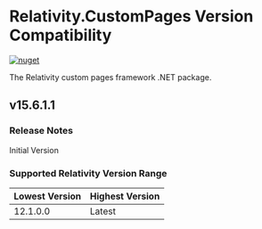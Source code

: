# Relativity.CustomPages Version Compatibility

[![nuget](https://img.shields.io/nuget/v/Relativity.CustomPages.svg)](https://www.nuget.org/packages/Relativity.CustomPages)

The Relativity custom pages framework .NET package.

## v15.6.1.1

### Release Notes

Initial Version

### Supported Relativity Version Range

Lowest Version | Highest Version
--- | ---
12.1.0.0 | Latest